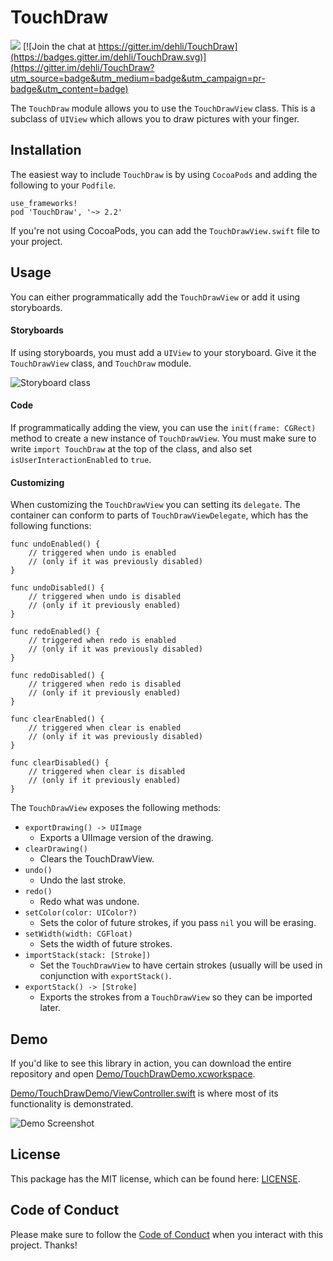 # TouchDraw


[![](https://travis-ci.org/dehli/TouchDraw.svg?branch=master)](https://travis-ci.org/dehli/TouchDraw) [![Join the chat at https://gitter.im/dehli/TouchDraw](https://badges.gitter.im/dehli/TouchDraw.svg)](https://gitter.im/dehli/TouchDraw?utm_source=badge&utm_medium=badge&utm_campaign=pr-badge&utm_content=badge)

The `TouchDraw` module allows you to use the `TouchDrawView` class. This is a subclass of `UIView` which allows you to draw pictures with your finger.

## Installation

The easiest way to include `TouchDraw` is by using `CocoaPods` and adding the following to your `Podfile`.

```
use_frameworks!
pod 'TouchDraw', '~> 2.2'
```

If you're not using CocoaPods, you can add the `TouchDrawView.swift` file to your project.

## Usage

You can either programmatically add the `TouchDrawView` or add it using storyboards.

#### Storyboards

If using storyboards, you must add a `UIView` to your storyboard. Give it the `TouchDrawView` class, and `TouchDraw` module.

![Storyboard class](https://cloud.githubusercontent.com/assets/5856011/14061970/1da011c8-f365-11e5-8362-4bbe956b6152.png)

#### Code

If programmatically adding the view, you can use the `init(frame: CGRect)` method to create a new instance of `TouchDrawView`. You must make sure to write `import TouchDraw` at the top of the class, and also set `isUserInteractionEnabled` to `true`.

#### Customizing

When customizing the `TouchDrawView` you can setting its `delegate`. The container can conform to parts of `TouchDrawViewDelegate`, which has the following functions:

```
func undoEnabled() {
    // triggered when undo is enabled
    // (only if it was previously disabled)
}
```

```
func undoDisabled() {
    // triggered when undo is disabled
    // (only if it previously enabled)
}
```

```
func redoEnabled() {
    // triggered when redo is enabled
    // (only if it was previously disabled)
}
```

```
func redoDisabled() {
    // triggered when redo is disabled
    // (only if it previously enabled)
}
```

```
func clearEnabled() {
    // triggered when clear is enabled
    // (only if it was previously disabled)
}
```

```
func clearDisabled() {
    // triggered when clear is disabled
    // (only if it previously enabled)
}
```

The `TouchDrawView` exposes the following methods:

- `exportDrawing() -> UIImage`
  - Exports a UIImage version of the drawing.
- `clearDrawing()`
  - Clears the TouchDrawView.
- `undo()`
  - Undo the last stroke.
- `redo()`
  - Redo what was undone.
- `setColor(color: UIColor?)`
  - Sets the color of future strokes, if you pass `nil` you will be erasing.
- `setWidth(width: CGFloat)`
  - Sets the width of future strokes.
- `importStack(stack: [Stroke])`
  - Set the `TouchDrawView` to have certain strokes (usually will be used in conjunction with `exportStack()`.
- `exportStack() -> [Stroke]`
  - Exports the strokes from a `TouchDrawView` so they can be imported later.

## Demo

If you'd like to see this library in action, you can download the entire repository and open [Demo/TouchDrawDemo.xcworkspace](Demo/TouchDrawDemo.xcworkspace).

[Demo/TouchDrawDemo/ViewController.swift](Demo/TouchDrawDemo/ViewController.swift) is where most of its functionality is demonstrated.

![Demo Screenshot](https://user-images.githubusercontent.com/5856011/27687865-877fc650-5ca6-11e7-9621-48e2051ff25f.png)

## License

This package has the MIT license, which can be found here: [LICENSE](/LICENSE).

## Code of Conduct

Please make sure to follow the [Code of Conduct](/CODE_OF_CONDUCT.md) when you interact with this project. Thanks!
